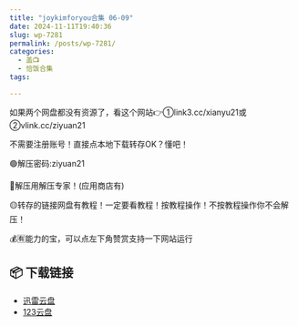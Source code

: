 ```yaml
---
title: "joykimforyou合集 06-09"
date: 2024-11-11T19:40:36
slug: wp-7281
permalink: /posts/wp-7281/
categories:
  - 盖📺
  - 恰饭合集
tags:

---
```


如果两个网盘都没有资源了，看这个网站👉①link3.cc/xianyu21或②vlink.cc/ziyuan21

不需要注册账号！直接点本地下载转存OK？懂吧！

🟢解压密码:ziyuan21

🔵解压用解压专家！(应用商店有)

🟡转存的链接网盘有教程！一定要看教程！按教程操作！不按教程操作你不会解压！

💰🈶能力的宝，可以点左下角赞赏支持一下网站运行

## 📦 下载链接
- [迅雷云盘](https://blziyuan21.com/pay-download/7281?key=9d31b2fb42&down_id=0)
- [123云盘](https://blziyuan21.com/pay-download/7281?key=9d31b2fb42&down_id=1)

